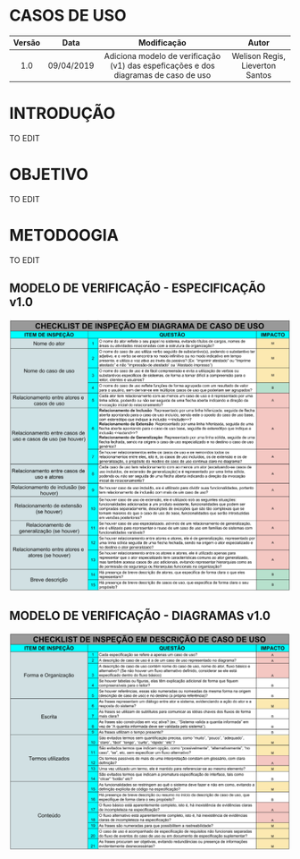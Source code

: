 # CASOS DE USO

|  Versão | Data | Modificação | Autor |
|  :------: | :------: | :------: | :------: |
| 1.0 | 09/04/2019 | Adiciona modelo de verificação (v1) das espeficações e dos diagramas de caso de uso | Welison Regis, Lieverton Santos |

# INTRODUÇÃO

TO EDIT

# OBJETIVO

TO EDIT

# METODOOGIA

TO EDIT

## MODELO DE VERIFICAÇÃO - ESPECIFICAÇÃO v1.0

![Inspeção de especificação](./images/analise/caso_uso_inspecao_diagrama.png)

## MODELO DE VERIFICAÇÃO - DIAGRAMAS v1.0

![Inspeção de especificação](./images/analise/caso_uso_inspecao_descricao.png)

